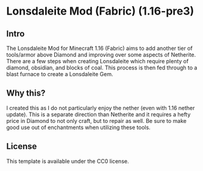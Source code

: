 # Lonsdaleite Mod (Fabric) (1.16-pre3)

## Intro

The Lonsdaleite Mod for Minecraft 1.16 (Fabric) aims to add another tier of tools/armor above Diamond and improving over some aspects of Netherite. There are a few steps when creating Lonsdaleite which require plenty of diamond, obsidian, and blocks of coal. This process is then fed through to a blast furnace to create a Lonsdaleite Gem.

## Why this?

I created this as I do not particularly enjoy the nether (even with 1.16 nether update). This is a separate direction than Netherite and it requires a hefty price in Diamond to not only craft, but to repair as well. Be sure to make good use out of enchantments when utilizing these tools.

## License

This template is available under the CC0 license.
